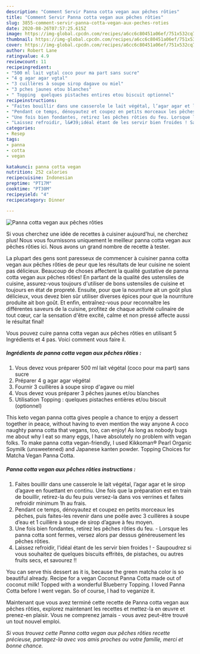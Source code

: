 ```yaml
---
description: "Comment Servir Panna cotta vegan aux pêches rôties"
title: "Comment Servir Panna cotta vegan aux pêches rôties"
slug: 3855-comment-servir-panna-cotta-vegan-aux-peches-roties
date: 2020-08-26T07:57:25.615Z
image: https://img-global.cpcdn.com/recipes/a6cc6c80451a06ef/751x532cq70/panna-cotta-vegan-aux-peches-roties-photo-principale-de-la-recette.jpg
thumbnail: https://img-global.cpcdn.com/recipes/a6cc6c80451a06ef/751x532cq70/panna-cotta-vegan-aux-peches-roties-photo-principale-de-la-recette.jpg
cover: https://img-global.cpcdn.com/recipes/a6cc6c80451a06ef/751x532cq70/panna-cotta-vegan-aux-peches-roties-photo-principale-de-la-recette.jpg
author: Robert Lane
ratingvalue: 4.9
reviewcount: 11
recipeingredient:
- "500 ml lait vgtal coco pour ma part sans sucre"
- "4 g agar agar vgtal"
- "3 cuillères à soupe sirop dagave ou miel"
- "3 pches jaunes etou blanches"
- " Topping  quelques pistaches entires etou biscuit optionnel"
recipeinstructions:
- "Faites bouillir dans une casserole le lait végétal, l’agar agar et le sirop d’agave en fouettant en continu. Une fois que la préparation est en train de bouillir, retirez-la du feu puis versez-la dans vos verrines et faites refroidir minimum 1h au frais."
- "Pendant ce temps, dénoyautez et coupez en petits morceaux les pêches, puis faites-les revenir dans une poêle avec 3 cuillères à soupe d’eau et 1 cuillère à soupe de sirop d’agave à feu moyen."
- "Une fois bien fondantes, retirez les pêches rôties du feu. Lorsque les panna cotta sont fermes, versez alors par dessus généreusement les pêches rôties."
- "Laissez refroidir, l&#39;idéal étant de les servir bien froides ! Saupoudrez si vous souhaitez de quelques biscuits effrités, de pistaches, ou autres fruits secs, et savourez !!"
categories:
- Resep
tags:
- panna
- cotta
- vegan

katakunci: panna cotta vegan 
nutrition: 252 calories
recipecuisine: Indonesian
preptime: "PT17M"
cooktime: "PT30M"
recipeyield: "4"
recipecategory: Dinner

---
```



![Panna cotta vegan aux pêches rôties](https://img-global.cpcdn.com/recipes/a6cc6c80451a06ef/751x532cq70/panna-cotta-vegan-aux-peches-roties-photo-principale-de-la-recette.jpg)

Si vous cherchez une idée de recettes à cuisiner aujourd'hui, ne cherchez plus! Nous vous fournissons uniquement le meilleur panna cotta vegan aux pêches rôties ici. Nous avons un grand nombre de recette à tester.

La plupart des gens sont paresseux de commencer à cuisiner panna cotta vegan aux pêches rôties de peur que les résultats de leur cuisine ne soient pas délicieux. Beaucoup de choses affectent la qualité gustative de panna cotta vegan aux pêches rôties! En partant de la qualité des ustensiles de cuisine, assurez-vous toujours d'utiliser de bons ustensiles de cuisine et toujours en état de propreté. Ensuite, pour que la nourriture ait un goût plus délicieux, vous devez bien sûr utiliser diverses épices pour que la nourriture produite ait bon goût. Et enfin, entraînez-vous pour reconnaître les différentes saveurs de la cuisine, profitez de chaque activité culinaire de tout cœur, car la sensation d'être excité, calme et non pressé affecte aussi le résultat final!

<!--inarticleads1-->

Vous pouvez cuire panna cotta vegan aux pêches rôties en utilisant 5 Ingrédients et 4 pas. Voici comment vous faire il.

##### Ingrédients de panna cotta vegan aux pêches rôties :

1. Vous devez vous préparer 500 ml lait végétal (coco pour ma part) sans sucre
1. Préparer 4 g agar agar végétal
1. Fournir 3 cuillères à soupe sirop d&#39;agave ou miel
1. Vous devez vous préparer 3 pêches jaunes et/ou blanches
1. Utilisation  Topping : quelques pistaches entières et/ou biscuit (optionnel)


This keto vegan panna cotta gives people a chance to enjoy a dessert together in peace, without having to even mention the way anyone A coco naughty panna cotta that vegans, too, can enjoy! As long as nobody bugs me about why I eat so many eggs, I have absolutely no problem with vegan folks. To make panna cotta vegan-friendly, I used Kikkoman® Pearl Organic Soymilk (unsweetened) and Japanese kanten powder. Topping Choices for Matcha Vegan Panna Cotta. 

<!--inarticleads2-->

##### Panna cotta vegan aux pêches rôties instructions :

1. Faites bouillir dans une casserole le lait végétal, l’agar agar et le sirop d’agave en fouettant en continu. Une fois que la préparation est en train de bouillir, retirez-la du feu puis versez-la dans vos verrines et faites refroidir minimum 1h au frais.
1. Pendant ce temps, dénoyautez et coupez en petits morceaux les pêches, puis faites-les revenir dans une poêle avec 3 cuillères à soupe d’eau et 1 cuillère à soupe de sirop d’agave à feu moyen.
1. Une fois bien fondantes, retirez les pêches rôties du feu. - Lorsque les panna cotta sont fermes, versez alors par dessus généreusement les pêches rôties.
1. Laissez refroidir, l&#39;idéal étant de les servir bien froides ! - Saupoudrez si vous souhaitez de quelques biscuits effrités, de pistaches, ou autres fruits secs, et savourez !!


You can serve this dessert as it is, because the green matcha color is so beautiful already. Recipe for a vegan Coconut Panna Cotta made out of coconut milk! Topped with a wonderful Blueberry Topping. I loved Panna Cotta before I went vegan. So of course, I had to veganize it. 

<!--inarticleads1-->

<p>
Maintenant que vous avez terminé cette recette de Panna cotta vegan aux pêches rôties, explorez maintenant les recettes et mettez-la en œuvre et prenez-en plaisir. Vous ne comprenez jamais - vous avez peut-être trouvé un tout nouvel emploi.
</p>

<p>
<i>Si vous trouvez cette Panna cotta vegan aux pêches rôties recette précieuse, partagez-la avec vos amis proches ou votre famille, merci et bonne chance.</i>
</p>
